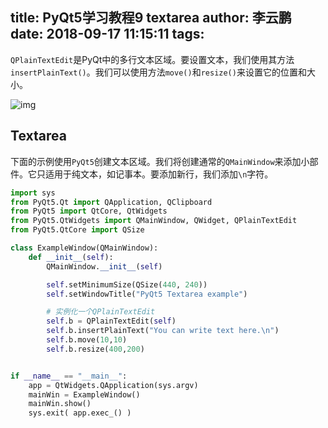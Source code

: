 title: PyQt5学习教程9 textarea
author: 李云鹏
date: 2018-09-17 11:15:11
tags:
---
`QPlainTextEdit`是PyQt中的多行文本区域。要设置文本，我们使用其方法`insertPlainText()`。我们可以使用方法`move()`和`resize()`来设置它的位置和大小。

<!--more-->

![img](https://pythonprogramminglanguage.com/wp-content/uploads/2017/07/pyqt-textarea.png)

## Textarea

下面的示例使用`PyQt5`创建文本区域。我们将创建通常的`QMainWindow`来添加小部件。它只适用于纯文本，如记事本。要添加新行，我们添加`\n`字符。

```python
import sys
from PyQt5.Qt import QApplication, QClipboard
from PyQt5 import QtCore, QtWidgets
from PyQt5.QtWidgets import QMainWindow, QWidget, QPlainTextEdit
from PyQt5.QtCore import QSize

class ExampleWindow(QMainWindow):
    def __init__(self):
        QMainWindow.__init__(self)

        self.setMinimumSize(QSize(440, 240))
        self.setWindowTitle("PyQt5 Textarea example")

        # 实例化一个QPlainTextEdit
        self.b = QPlainTextEdit(self)
        self.b.insertPlainText("You can write text here.\n")
        self.b.move(10,10)
        self.b.resize(400,200)


if __name__ == "__main__":
    app = QtWidgets.QApplication(sys.argv)
    mainWin = ExampleWindow()
    mainWin.show()
    sys.exit( app.exec_() )
```